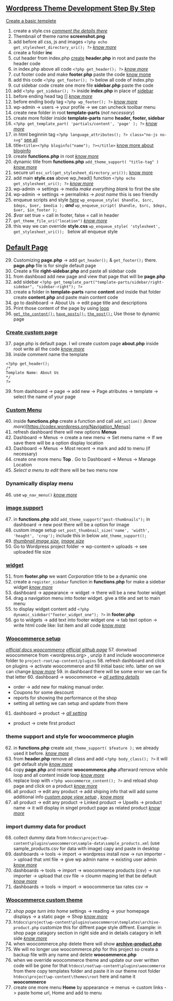  ## [Wordpress Theme Development Step By Step](https://codex.wordpress.org/Theme_Development)

[Create a basic templete](https://codex.wordpress.org/Theme_Development#Basic_Templates)

 1. create a style.css [*comment the details there*](https://codex.wordpress.org/Theme_Development)
 2. Thembnail of theme name **screenshot.png** 
 3. add before all css, js and images ```<?php echo get_stylesheet_directory_uri(); ?>```  [*know more*](https://codex.wordpress.org/Function_Reference)
 4. create a folder **inc**
 5. cut header from index.php [create](https://codex.wordpress.org/Theme_Development#Template_File_Checklist) **header.php** in root and paste the header code
 6. in index.php above all code ```<?php get_header(); ?>``` [*know more*](https://codex.wordpress.org/Function_Reference/get_header)
 7. cut footer code and make **footer.php** paste the code [know mone](https://codex.wordpress.org/Function_Reference/get_footer)
 8. add this code ```<?php get_footer(); ?>``` below all code of index.php
 9. cut sidebar code create one more file **sidebar.php** paste the code
 10. add ```<?php get_sidebar(); ?>``` inside **index.php** in place of [sidebar](https://developer.wordpress.org/reference/functions/get_sidebar/)
 12. before ending head tag [<?php wp_head(); ?>] [*know more*](https://codex.wordpress.org/Function_Reference/wp_head)
 13. before ending body tag ```<?php wp_footer(); ?>``` [*know more*](https://codex.wordpress.org/Function_Reference/wp_footer)
 14. wp-admin -> users -> your profile -> we can uncheck toolbar menu
 15. create new folder in root **template-parts** (*not necessary*)
 16. create more folder inside **template-parts** name **header, footer, sidebar** 
 17. ```<?php get_template_part( 'partials/content', 'page' ); ?>``` [*know more*](https://codex.wordpress.org/tr:Fonksiyon_Referans/get_template_part)
 18. in html beginnin tag ```<?php language_attributes(); ?> class="no-js no-svg"``` [see all](https://codex.wordpress.org/Theme_Development#Document_Head_.28header.php.29)
 19. title```<title><?php bloginfo("name"); ?></title>``` [know more about bloginfo](https://developer.wordpress.org/reference/functions/get_bloginfo/)
 20. create **functions.php** in root [*know more*](https://developer.wordpress.org/themes/basics/theme-functions/)
 21. dynamic title from **functions.php**  ```add_theme_support( "title-tag" )``` [*know more*](https://codex.wordpress.org/Theme_Features)
 22. secure url ```esc_url(get_stylesheet_directory_uri());``` [know more](https://codex.wordpress.org/Function_Reference/esc_url)
 23. add main **style.css** above wp_head() function ```<?php echo get_stylesheet_uri(); ?>``` [*know more*](https://codex.wordpress.org/Function_Reference/get_stylesheet_uri)
 24. wp-admin -> settings -> media *make everything blank* to first the site
 25. wp-admin -> settings -> permalinks -> *post name* this is seo friendly
 26. enqueue scripts and style [*here*](https://developer.wordpress.org/reference/functions/wp_enqueue_script/)
 ```wp_enqueue_style( $handle, $src, $deps, $ver, $media );```
 ***and***
 ```wp_enqueue_script( $handle, $src, $deps, $ver, $in_footer );``` 
 27. *$var* set true = call in footer, false = call in header
 27. ```get_theme_file_uri("location")``` [*know more*](https://codex.wordpress.org/Function_Reference/get_theme_file_uri)
 28. this way we can override **style.css** ```wp_enqueue_style( 'stylesheet', get_stylesheet_uri()); ``` below all enqueue style


## [Default Page](https://codex.wordpress.org/Pages)

 29. Customizing **page.php** -> add ```get_header();``` & ```get_footer();``` there. **page.php** file is for single default page
 30. Create a file **right-sidebar.php** and paste all sidebar code
 31. from dashboad add new page and view that page that will be **page.php**
 32. add sidebar ```<?php get_template_part("template-parts/sidebar/right-sidebar", "sidebar-right"); ?>```
 33. create a folder in **template-parts** name **content** and inside that folder create **content.php** and paste main content code
 34. go to dashboard -> About Us -> edit page title and descriptions
 35. Print those content of the page by using [loop](https://codex.wordpress.org/The_Loop_in_Action)
 36. [```get_the_content();```](https://codex.wordpress.org/Function_Reference/get_the_content) [```have_posts();```](https://codex.wordpress.org/Function_Reference/have_posts) [```the_post();```](https://codex.wordpress.org/Plugin_API/Action_Reference/the_post) Use those to dynamic page

 ### [Create custom page](https://developer.wordpress.org/themes/template-files-section/page-template-files/)

 37. page.php is default page. I wil create custom page **about.php** inside root write all the code [*know more*](https://developer.wordpress.org/themes/template-files-section/page-template-files/)
 38. inside comment name the template
 ```
 <?php get_header(); 
 /*
 Template Name: About Us
 */
 ?>
 ```  
 39. from dashboard -> page -> add new -> Page atributes -> template -> select the name of your page
 
 ### [Custom Menu](https://codex.wordpress.org/WordPress_Menu_User_Guide)

 40. inside **functions.php** create a function and call ```add_action()``` *(know more*)[https://codex.wordpress.org/Navigation_Menus]
 41. refresh dashboard there will new options **Menus**
 42. Dashboard -> Menus -> create a new menu -> Set menu name -> If we save there will be a option display location
 43. Dashboard -> Menus -> Most recent -> mark and add to menu (if necessary)
 44. create one more menu **Top** . Go to  Dashboard -> Menus -> Manage Location 
 45. *Select a menu to edit* there will be two menu now

### Dynamically display menu

 46. use ```wp_nav_menu()``` [*know more*](https://developer.wordpress.org/reference/functions/wp_nav_menu/)

### [image support](https://codex.wordpress.org/Post_Thumbnails)

 47. in **functions.php** add ```add_theme_support("post-thumbnails");``` in dashboard -> new post there will be a option for image
 48. custom image setup ```set_post_thumbnail_size('name', 'width', 'heaght', 'crop');``` include this in below ```add_theme_support();```
 49. [*thumbnail image size*](https://codex.wordpress.org/Function_Reference/set_post_thumbnail_size), [*image size*](https://codex.wordpress.org/User:Esmi/add_image_size())
 50. Go to Wordpress project folder -> wp-content-> uploads -> see uploaded file size

### [widget](https://codex.wordpress.org/Widgets_API)

 51. from **footer.php** we want *Corporation* title to be a dynamic one
 52. create a ```register_sidebar``` function in **functions.php** for make a sidebar widget [*know more*](https://codex.wordpress.org/Function_Reference/register_sidebar)
 53. dashboard -> appearance -> widget -> there will be a new footer widget 
 54. drag a navigation menu into footer widget. give a title and set to main menu
 55. to display widget content add ```<?php dynamic_sidebar("footer_widget_one"); ?>``` in **footer.php**
 56. go to widgets -> add text into footer widget one -> tab text option -> write html code like: list item and all code [*know more*](https://codex.wordpress.org/WordPress_Widgets#Existing_Widgets_in_Existing_Widget_Areas)


### [Woocommerce setup](https://wordpress.org/plugins/woocommerce/)

[*official docs woocommerce*](https://docs.woocommerce.com/documentation/plugins/woocommerce/getting-started/) [*official github page*](https://github.com/woocommerce/woocommerce)
 57. donwload woocommerce from <wordpress.org> , unzip it and include woocommerce folder to ```project-root/wp-content/plugins```
 58. refresh dashboard and click on plugins -> activate woocommerce and fill initial basic info. latter on we can change [*know more*](https://docs.woocommerce.com/document/start-with-woocommerce-in-5-steps/)
 59. in dashboard there will be some error we can fix that letter
 60. dashboard -> woocommerce -> [*all setting details*](https://docs.woocommerce.com/document/configuring-woocommerce-settings/)
  - order -> add new for making manual order.
  - Coupons for some descount
  - reports for showing the performance ot the shop
  - setting all setting we can setup and update from there
 61. dashboard -> product -> [*all setting*](https://docs.woocommerce.com/document/managing-products/)
  - product -> crete first product

### theme support and style for woocommerce plugin

 62. in **functions.php** create ```add_theme_support( $feature );```  we already used it before. [*know more*](https://developer.wordpress.org/reference/functions/add_theme_support/)
 63. from **header.php** remove all class and add ```<?php body_class(); ?>``` it will get default style [*know more*](https://woocommerce.wp-a2z.org/oik_api/body_class/)
 64. copy **page.php** and rename **woocommerce.php** afterward remove while loop and all content inside loop [*know more*](https://docs.woocommerce.com/document/third-party-custom-theme-compatibility/)
 65. replace loop with ```<?php woocommerce_content(); ?>``` and reload shop page and click on a product [*know more*](https://woocommerce.wp-a2z.org/oik_api/woocommerce_content/)
 66. all product -> edit any product -> add shiping info that will add some additional info [*custom page view setup*](https://docs.woocommerce.com/document/editing-product-data-tabs/) , [*know more*](https://docs.woocommerce.com/document/per-product-shipping/)
 67. all product -> edit any product -> Linked product -> Upsells -> product name -> it will display in singel product page as related product [*know more*](https://docs.woocommerce.com/document/related-products-up-sells-and-cross-sells/)

### import dummy data for product

 68. collect dummy data from ```htdocs\project\wp-content\plugins\woocommerce\sample-data\sample_products.xml``` (use sample_products.csv for data with image) capy and paste in desktop
 69. dashboards -> tools -> import -> wordpress install now -> run importer -> upload that xml file -> give wp admin name -> existing user admin [*know more*](https://docs.woocommerce.com/document/importing-woocommerce-sample-data/)
 70. dashboards -> tools -> import -> woocommerce products (csv) -> run importer -> upload that csv file -> cloumn maping let that be default [*know more*](https://docs.woocommerce.com/document/importing-woocommerce-sample-data/)
 71. dashboards -> tools -> import -> woocommerce tax rates csv -> 

 ### [Woocommerce custom theme](https://docs.woocommerce.com/document/woocommerce-theme-developer-handbook/)

 72. *shop page turn into home* settings -> reading -> your homepage displays -> a static page -> Shop [*know more*](https://docs.woocommerce.com/document/woocommerce-pages/)
 73. ```htdocs\project\wp-content\plugins\woocommerce\templates\archive-product.php``` customize this for diffrent page style diffrent. Example: in shop page catagory section in right side and in details catagory in left side [*know more*](https://docs.woocommerce.com/document/template-structure/)
 74. when woocommerce.php delete there will show [**archive-product.php**](https://github.com/woocommerce/woocommerce/blob/master/templates/archive-product.php)
 75. We will no longer use woocommerce.php for this project so create a backup file with any name and delete **woocommerce.php**
 76. when we override woocommerce theme and update our over written code will be gone for that ```htdocs\root\wp-content\plugins\woocommerce``` from there copy templates folder and paste it in our theme root folder ```htdocs\project\wp-content\themes\root``` here and name it **woocommerce**
 77. create one more menu **Home** by appearance -> menus -> custom links -> paste home url, Home and add to menu

